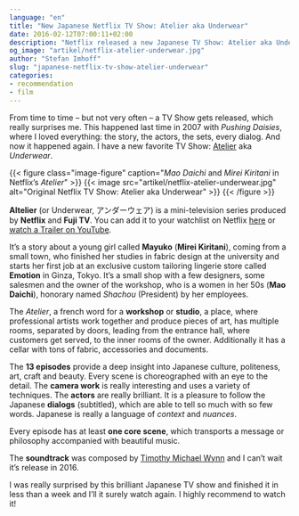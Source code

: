 ```yaml
---
language: "en"
title: "New Japanese Netflix TV Show: Atelier aka Underwear"
date: 2016-02-12T07:00:11+02:00
description: "Netflix released a new Japanese TV Show: Atelier aka Underwear. I highly recommend this brilliant work about a young girl starting in an exclusive custom tailoring lingerie store in Toyko."
og_image: "artikel/netflix-atelier-underwear.jpg"
author: "Stefan Imhoff"
slug: "japanese-netflix-tv-show-atelier-underwear"
categories:
- recommendation
- film
---
```


From time to time – but not very often – a TV Show gets released, which really surprises me. This happened last time in 2007 with *Pushing Daisies*, where I loved everything: the story, the actors, the sets, every dialog. And now it happened again. I have a new favorite TV Show: [Atelier](http://www.imdb.com/title/tt4790548/) aka *Underwear*.

{{< figure class="image-figure" caption="<em>Mao Daichi</em> and <em>Mirei Kiritani</em> in Netflix’s <cite>Atelier</cite>" >}}
{{< image src="artikel/netflix-atelier-underwear.jpg" alt="Original Netflix TV Show: Atelier aka Underwear" >}}
{{< /figure >}}

**Altelier** (or Underwear, <span lang="ja">アンダーウェア</span>) is a mini-television series produced by **Netflix** and **Fuji TV**. You can add it to your watchlist on Netflix [here](https://www.netflix.com/title/80067618) or [watch a Trailer on YouTube](https://www.youtube.com/watch?v=CSnj2J6aVmI).

It’s a story about a young girl called **Mayuko** (**Mirei Kiritani**), coming from a small town, who finished her studies in fabric design at the university and starts her first job at an exclusive custom tailoring lingerie store called **Emotion** in Ginza, Tokyo. It’s a small shop with a few designers, some salesmen and the owner of the workshop, who is a women in her 50s (**Mao Daichi**), honorary named *Shachou* (President) by her employees.

The *Atelier*, a french word for a **workshop** or **studio**, a place, where professional artists work together and produce pieces of art, has multiple rooms, separated by doors, leading from the entrance hall, where customers get served, to the inner rooms of the owner. Additionally it has a cellar with tons of fabric, accessories and documents.

The **13 episodes** provide a deep insight into Japanese culture, politeness, art, craft and beauty. Every scene is choreographed with an eye to the detail. The **camera work** is really interesting and uses a variety of techniques. The **actors** are really brilliant. It is a pleasure to follow the Japanese **dialogs** (subtitled), which are able to tell so much with so few words. Japanese is really a language of *context* and *nuances*.

Every episode has at least **one core scene**, which transports a message or philosophy accompanied with beautiful music.

The **soundtrack** was composed by [Timothy Michael Wynn](http://timwynn.net/) and I can’t wait it’s release in 2016.

I was really surprised by this brilliant Japanese TV show and finished it in less than a week and I’ll it surely watch again. I highly recommend to watch it!
